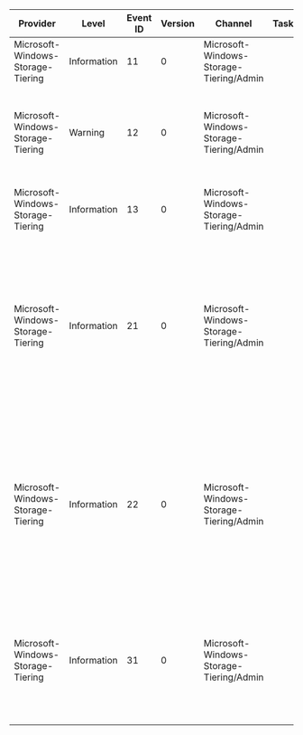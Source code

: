 Provider                           |  Level        |  Event ID  |  Version  |  Channel                                  |  Task  |  Opcode  |  Keyword  |  Message
-----------------------------------|---------------|------------|-----------|-------------------------------------------|--------|----------|-----------|-------------------------------------------------------------------------------------------------------------------------------------------------------------------------------------------------------------------------------------------------------------------------------------------------------------------------------------------------------------------------------------------------------------------------------------------------------------------------------------------------------------------------------------------------------
Microsoft-Windows-Storage-Tiering  |  Information  |  11        |  0        |  Microsoft-Windows-Storage-Tiering/Admin  |        |          |           |  The Storage Tiers Management service started monitoring a volume on a tiered storage space. No action is required.  Volume name: {VolumeName}.
Microsoft-Windows-Storage-Tiering  |  Warning      |  12        |  0        |  Microsoft-Windows-Storage-Tiering/Admin  |        |          |           |  The Storage Tiers Management service encountered an error with the database of manually assigned files and re-created the database. Confirm that files that were manually assigned to a particular storage tier are still assigned to the correct tier; as appropriate. Volume name: {VolumeName}.
Microsoft-Windows-Storage-Tiering  |  Information  |  13        |  0        |  Microsoft-Windows-Storage-Tiering/Admin  |        |          |           |  The Storage Tiers Management service is monitoring a volume on a tiered storage space. No action is required.           Local volume name: {VolumeName}           CSV name: {CsvName}
Microsoft-Windows-Storage-Tiering  |  Information  |  21        |  0        |  Microsoft-Windows-Storage-Tiering/Admin  |        |          |           |  The Storage Tiers Management service completed optimization of the tiered storage space. No action is required. Volume name: {VolumeName} Result: {HResult}.  Processing time (in minutes): {ProcessTimeInMinutes} Optimization time (in minutes): {DefragTimeInMinutes}  Number of clusters requested to move to Performance tier: {AskedToMoveToFlash}; to Capacity tier: {AskedToMoveToDisk}  Actual number of clusters moved to Performance tier: {MovedToFlash}; to Capacity tier: {MovedToDisk}
Microsoft-Windows-Storage-Tiering  |  Information  |  22        |  0        |  Microsoft-Windows-Storage-Tiering/Admin  |        |          |           |  Storage Tier Optimization Report for volume {VolumeName}	% I/Os serviced from Perf tier		Performance tier size required{Report}Current size of the Performance tier: {FasterTierSize}Percent of total I/Os serviced from the Performance tier: {TotalIOPercentFromPerfTier}% Size of files pinned to the Performance tier: {SizeOfPerfTierPinnedFiles}Percent of total I/Os: {PercentOfPerfTierPinnedFilesIO}% Size of files pinned to the Capacity tier: {SizeOfCapacityTierPinnedFiles}Percent of total I/Os: {PercentOfCapacityTierPinnedFilesIO}%
Microsoft-Windows-Storage-Tiering  |  Information  |  31        |  0        |  Microsoft-Windows-Storage-Tiering/Admin  |        |          |           |  The Storage Tiers Management service reached the limit of in-memory records of reads and writes to a tiered storage space. Additional read and write activity will not be recorded or considered during optimization of storage tiers on this storage space for the rest of the hour.  Consider increasing the MaxInMemoryTreeSize registry value. Memory entries limit: {NumberEntries} Volume name: {VolumeName}
